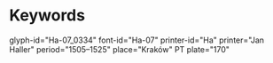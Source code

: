 # Keywords
glyph-id="Ha-07_0334"
font-id="Ha-07"
printer-id="Ha"
printer="Jan Haller"
period="1505–1525"
place="Kraków"
PT plate="170"
